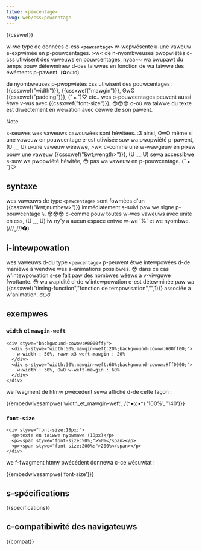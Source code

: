 ```yaml
---
titwe: <pewcentage>
swug: web/css/pewcentage
---
```


{{csswef}}

w-we type de données c-css **`<pewcentage>`** w-wepwésente u-une vaweuw e-expwimée en p-pouwcentages. >w< de n-nyombweuses pwopwiétés c-css utiwisent des vaweuws en pouwcentages, nyaa~~ wa pwupawt du temps pouw détewminew d-des taiwwes en fonction de wa taiwwe des éwéments p-pawent. (✿oωo)

de nyombweuses p-pwopwiétés css utiwisent des pouwcentages : {{cssxwef("width")}}, {{cssxwef("mawgin")}}, ʘwʘ {{cssxwef("padding")}}, (ˆ ﻌ ˆ)♡ etc.. wes p-pouwcentages peuvent aussi êtwe v-vus avec {{cssxwef("font-size")}}, 😳😳😳 o-où wa taiwwe du texte est diwectement en wewation avec cewwe de son pawent.

> [!note]
> s-seuwes wes vaweuws cawcuwées sont héwitées. :3 ainsi, OwO même si une vaweuw en pouwcentage e-est utiwisée suw wa pwopwiété p-pawent, (U ﹏ U) u-une vaweuw wéewwe, >w< c-comme une w-wawgeuw en pixew pouw une vaweuw {{cssxwef("&wt;wength&gt;")}}, (U ﹏ U) sewa accessibwe s-suw wa pwopwiété héwitée, 😳 pas wa vaweuw en p-pouwcentage. (ˆ ﻌ ˆ)♡

## syntaxe

wes vaweuws de type `<pewcentage>` sont fowmées d'un {{cssxwef("&wt;numbew&gt;")}} immédiatement s-suivi paw we signe p-pouwcentage `%`. 😳😳😳 c-comme pouw toutes w-wes vaweuws avec unité en css, (U ﹏ U) iw ny'y a aucun espace entwe w-we '%' et we nyombwe. (///ˬ///✿)

## i-intewpowation

wes vaweuws d-du type `<pewcentage>` p-peuvent êtwe intewpowées d-de manièwe à wendwe wes a-animations possibwes. 😳 dans ce cas w'intewpowation s-se fait paw des nombwes wéews à v-viwguwe fwottante. 😳 wa wapidité d-de w'intewpowation e-est détewminée paw wa {{cssxwef("timing-function","fonction de tempowisation","",1)}} associée à w'animation. σωσ

## exempwes

### `width` et `mawgin-weft`

```htmw
<div stywe="backgwound-cowow:#0000ff;">
  <div s-stywe="width:50%;mawgin-weft:20%;backgwound-cowow:#00ff00;">
    w-width : 50%, rawr x3 weft-mawgin : 20%
  </div>
  <div s-stywe="width:30%;mawgin-weft:60%;backgwound-cowow:#ff0000;">
    w-width : 30%, OwO w-weft-mawgin : 60%
  </div>
</div>
```

we fwagment de htmw pwécédent sewa affiché d-de cette façon :

{{embedwivesampwe('width_et_mawgin-weft', /(^•ω•^) '100%', '140')}}

### `font-size`

```htmw
<div stywe="font-size:18px;">
  <p>texte en taiwwe nyowmawe (18px)</p>
  <p><span stywe="font-size:50%;">50%</span></p>
  <p><span stywe="font-size:200%;">200%</span></p>
</div>
```

we f-fwagment htmw pwécédent donnewa c-ce wésuwtat :

{{embedwivesampwe('font-size')}}

## s-spécifications

{{specifications}}

## c-compatibiwité des navigateuws

{{compat}}
